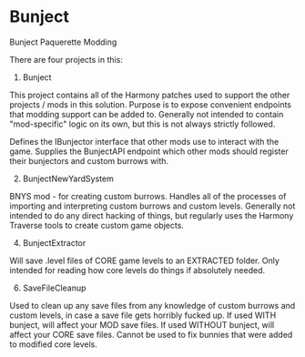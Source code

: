 # Bunject
Bunject Paquerette Modding

There are four projects in this:

1. Bunject
   
This project contains all of the Harmony patches used to support the other projects / mods in this solution.
Purpose is to expose convenient endpoints that modding support can be added to.
Generally not intended to contain "mod-specific" logic on its own, but this is not always strictly followed.

Defines the IBunjector interface that other mods use to interact with the game.
Supplies the BunjectAPI endpoint which other mods should register their bunjectors and custom burrows with.

2. BunjectNewYardSystem
   
BNYS mod - for creating custom burrows.
Handles all of the processes of importing and interpreting custom burrows and custom levels.
Generally not intended to do any direct hacking of things, but regularly uses the Harmony Traverse tools to create custom game objects.

4. BunjectExtractor
   
Will save .level files of CORE game levels to an EXTRACTED folder.  Only intended for reading how core levels do things if absolutely needed.

6. SaveFileCleanup
   
Used to clean up any save files from any knowledge of custom burrows and custom levels, in case a save file gets horribly fucked up.
If used WITH bunject, will affect your MOD save files.
If used WITHOUT bunject, will affect your CORE save files.
Cannot be used to fix bunnies that were added to modified core levels.
